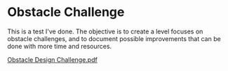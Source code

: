 # Obstacle Challenge

This is a test I've done. The objective is to create a level focuses on obstacle challenges, and to document possible improvements that can be done with more time and resources.

[Obstacle Design Challenge.pdf](https://github.com/user-attachments/files/22035969/Obstacle.Design.Challenge.pdf)
